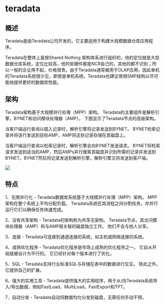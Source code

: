 <!--
 * @Author: wangzhichiao<https://github.com/wzc570738205>
 * @Date: 2021-03-29 16:02:15
 * @LastEditors: wangzhichiao<https://github.com/wzc570738205>
 * @LastEditTime: 2021-03-29 16:02:32
-->
# **teradata**
## **概述**
Teradata是由Teradata公司开发的，它主要适用于构建大规模数据仓库应用程序。

Teradata在整体上是按Shared Nothing 架构体系进行组织的，他的定位就是大型数据仓库系统，定位比较高，他的软硬件都是NCR自己的，其他的都不识别；所以一般的企业用不起，价格很贵。由于Teradata通常被用于OLAP应用，因此单机的Teradata系统很少见，即使是单机系统，Teradata也建议使用SMP结构以尽可能地提供更好的数据库性能。
## **架构**
Teradata架构基于大规模并行处理（MPP）架构。 Teradata的主要组件是解析引擎，BYNET和访问模块处理器（AMP）。 下图显示了Teradata节点的高级架构。

当客户端运行查询以插入记录时，解析引擎将记录发送到BYNET。 BYNET检索记录并将该行发送到目标AMP，AMP将这些记录存储在其磁盘上。 

当客户端运行查询以检索记录时，解析引擎会向BYNET发送请求。 BYNET将检索请求发送到适当的AMP，然后AMPs并行搜索其磁盘并识别所需的记录并发送到BYNET。BYNET然后将记录发送到解析引擎，解析引擎又将发送到客户端。

![](/docs/images/dashuju/Aspose.Words.390a89bc-6b49-496d-b349-93be6392fec4.008.png)
## **特点**
1、无限并行化 - Teradata数据库系统基于大规模并行处理（MPP）架构。 MPP架构在整个系统上平均分配负载。 Teradata系统在其进程之间分割任务，并并行运行它们以确保任务快速完成。

2、没有共享架构 - Teradata的架构称为共享无架构。 Teradata节点，其访问模块处理器（AMP）和与AMP相关联的磁盘独立工作。 他们不会与他人分享。

3、连接 - Teradata可连接到通道连接的系统，如主机或网络连接的系统。

4、成熟优化程序 - Teradata优化程序是市场上成熟的优化程序之一。 它自从开始就被设计为平行的。 它已经针对每个版本进行了优化。

5、SQL - Teradata支持行业标准SQL与存储在表中的数据进行交互。 除此之外，它提供自己的扩展。

6、强大的实用工具 - Teradata提供强大的实用程序，用于从/向Teradata系统导入/导出数据，例如FastLoad，MultiLoad，FastExport和TPT。

7、自动分发 - Teradata自动将数据均匀分发到磁盘，无需任何手动干预。